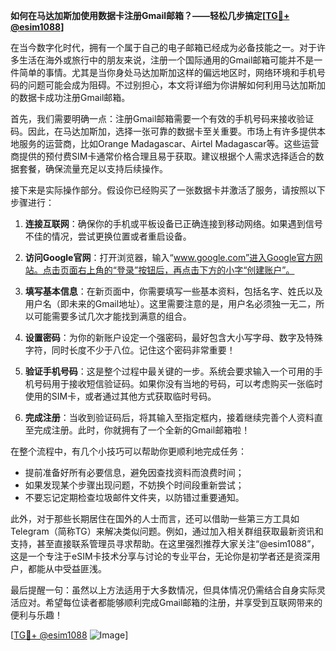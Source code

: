 **如何在马达加斯加使用数据卡注册Gmail邮箱？——轻松几步搞定[[TG💪+ @esim1088](https://t.me/s/esim1088)]**

在当今数字化时代，拥有一个属于自己的电子邮箱已经成为必备技能之一。对于许多生活在海外或旅行中的朋友来说，注册一个国际通用的Gmail邮箱可能并不是一件简单的事情。尤其是当你身处马达加斯加这样的偏远地区时，网络环境和手机号码的问题可能会成为阻碍。不过别担心，本文将详细为你讲解如何利用马达加斯加的数据卡成功注册Gmail邮箱。

首先，我们需要明确一点：注册Gmail邮箱需要一个有效的手机号码来接收验证码。因此，在马达加斯加，选择一张可靠的数据卡至关重要。市场上有许多提供本地服务的运营商，比如Orange Madagascar、Airtel Madagascar等。这些运营商提供的预付费SIM卡通常价格合理且易于获取。建议根据个人需求选择适合的数据套餐，确保流量充足以支持后续操作。

接下来是实际操作部分。假设你已经购买了一张数据卡并激活了服务，请按照以下步骤进行：

1. **连接互联网**：确保你的手机或平板设备已正确连接到移动网络。如果遇到信号不佳的情况，尝试更换位置或者重启设备。
   
2. **访问Google官网**：打开浏览器，输入“www.google.com”进入Google官方网站。点击页面右上角的“登录”按钮后，再点击下方的小字“创建账户”。

3. **填写基本信息**：在新页面中，你需要填写一些基本资料，包括名字、姓氏以及用户名（即未来的Gmail地址）。这里需要注意的是，用户名必须独一无二，所以可能需要多试几次才能找到满意的组合。

4. **设置密码**：为你的新账户设定一个强密码，最好包含大小写字母、数字及特殊字符，同时长度不少于八位。记住这个密码非常重要！

5. **验证手机号码**：这是整个过程中最关键的一步。系统会要求输入一个可用的手机号码用于接收短信验证码。如果你没有当地的号码，可以考虑购买一张临时使用的SIM卡，或者通过其他方式获取临时号码。

6. **完成注册**：当收到验证码后，将其输入至指定框内，接着继续完善个人资料直至完成注册。此时，你就拥有了一个全新的Gmail邮箱啦！

在整个流程中，有几个小技巧可以帮助你更顺利地完成任务：
- 提前准备好所有必要信息，避免因查找资料而浪费时间；
- 如果发现某个步骤出现问题，不妨换个时间段重新尝试；
- 不要忘记定期检查垃圾邮件文件夹，以防错过重要通知。

此外，对于那些长期居住在国外的人士而言，还可以借助一些第三方工具如Telegram（简称TG）来解决类似问题。例如，通过加入相关群组获取最新资讯和支持，甚至直接联系管理员寻求帮助。在这里强烈推荐大家关注“@esim1088”，这是一个专注于eSIM卡技术分享与讨论的专业平台，无论你是初学者还是资深用户，都能从中受益匪浅。

最后提醒一句：虽然以上方法适用于大多数情况，但具体情况仍需结合自身实际灵活应对。希望每位读者都能够顺利完成Gmail邮箱的注册，并享受到互联网带来的便利与乐趣！

[[TG💪+ @esim1088](https://t.me/s/esim1088) ![Image](https://i.postimg.cc/4NQfJmqS/Snipaste-2025-05-13-00-14-12.png)]